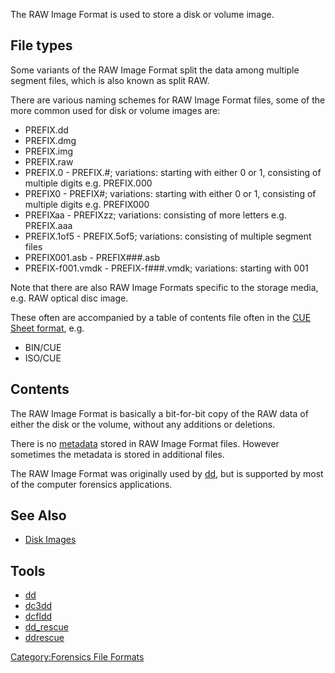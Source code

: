 The RAW Image Format is used to store a disk or volume image.

## File types

Some variants of the RAW Image Format split the data among multiple
segment files, which is also known as split RAW.

There are various naming schemes for RAW Image Format files, some of the
more common used for disk or volume images are:

- PREFIX.dd
- PREFIX.dmg
- PREFIX.img
- PREFIX.raw
- PREFIX.0 - PREFIX.#; variations: starting with either 0 or 1,
  consisting of multiple digits e.g. PREFIX.000
- PREFIX0 - PREFIX#; variations: starting with either 0 or 1, consisting
  of multiple digits e.g. PREFIX000
- PREFIXaa - PREFIXzz; variations: consisting of more letters e.g.
  PREFIX.aaa
- PREFIX.1of5 - PREFIX.5of5; variations: consisting of multiple segment
  files
- PREFIX001.asb - PREFIX###.asb
- PREFIX-f001.vmdk - PREFIX-f###.vmdk; variations: starting with 001

Note that there are also RAW Image Formats specific to the storage
media, e.g. RAW optical disc image.

These often are accompanied by a table of contents file often in the
[CUE Sheet format](CUE_Sheet_format "wikilink"), e.g.

- BIN/CUE
- ISO/CUE

## Contents

The RAW Image Format is basically a bit-for-bit copy of the RAW data of
either the disk or the volume, without any additions or deletions.

There is no [metadata](metadata "wikilink") stored in RAW Image Format
files. However sometimes the metadata is stored in additional files.

The RAW Image Format was originally used by [dd](dd "wikilink"), but is
supported by most of the computer forensics applications.

## See Also

- [Disk Images](Disk_Images "wikilink")

## Tools

- [dd](Dd "wikilink")
- [dc3dd](dc3dd "wikilink")
- [dcfldd](dcfldd "wikilink")
- [dd_rescue](dd_rescue "wikilink")
- [ddrescue](ddrescue "wikilink")

[Category:Forensics File
Formats](Category:Forensics_File_Formats "wikilink")